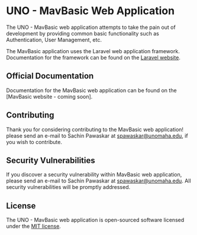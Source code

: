 # UNO - MavBasic Web Application

The UNO - MavBasic web application attempts to take the pain out of development by providing common basic functionality such as Authentication, User Management, etc.

The MavBasic application uses the Laravel web application framework. Documentation for the framework can be found on the [Laravel website](http://laravel.com/docs).

## Official Documentation

Documentation for the MavBasic web application can be found on the [MavBasic website - coming soon].

## Contributing

Thank you for considering contributing to the MavBasic web application! please send an e-mail to Sachin Pawaskar at spawaskar@unomaha.edu, if you wish to contribute.

## Security Vulnerabilities

If you discover a security vulnerability within MavBasic web application, please send an e-mail to Sachin Pawaskar at spawaskar@unomaha.edu. All security vulnerabilities will be promptly addressed.

## License

The UNO - MavBasic web application is open-sourced software licensed under the [MIT license](http://opensource.org/licenses/MIT).

